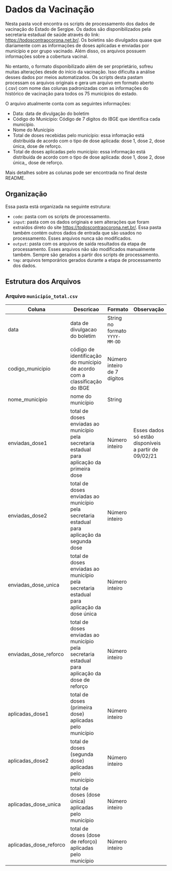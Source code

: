 # Dados da Vacinação

Nesta pasta você encontra os scripts de processamento dos dados de vacinação do Estado de Sergipe. Os dados são disponibilizados pela secretaria estadual de saúde através do link: https://todoscontraocorona.net.br/. Os boletins são divulgados quase que diariamente com as informações de doses aplicadas e enviadas por município e por grupo vacinado. Além disso, os arquivos possuem informações sobre a cobertura vacinal. 

No entanto, o formato disponibilizado além de ser proprietário, sofreu muitas alterações desde do início da vacinação. Isso dificulta a análise desses dados por meios automatizados. Os scripts desta pastam processam os arquivos originais e gera um arquivo em formato aberto (.csv) com nome das colunas padronizadas com as informações do histórico de vacinação para todos os 75 municípios do estado. 

O arquivo atualmente conta com as seguintes informações: 

* Data: data de divulgação do boletim
* Código do Município: Código de 7 dígitos do IBGE que identifica cada município.
* Nome do Município
* Total de doses recebidas pelo município: essa infomação está distribuída de acordo com o tipo de dose aplicada: dose 1, dose 2, dose única, dose de reforço.
* Total de doses aplicadas pelo município: essa informação está distribuída de acordo com o tipo de dose aplicada: dose 1, dose 2, dose única,, dose de reforço. 

Mais detalhes sobre as colunas pode ser encontrada no final deste README. 

## Organização 

Essa pasta está organizada na seguinte estrutura: 

* `code`: pasta com os scripts de processamento. 
* `input`: pasta com os dados originais e sem alterações que foram extraídos direto do site https://todoscontraocorona.net.br/. Essa pasta também contém outros dados de entrada que são usados no processamento. Esses arquivos nunca são modificados. 
* `output`: pasta com os arquivos de saída resultados da etapa de processamento. Esses arquivos não são modificados manualmente também. Sempre são gerados a partir dos scripts de processamento. 
* `tmp`: arquivos temporários gerados durante a etapa de processamento dos dados. 

## Estrutura dos Arquivos 

### Arquivo `municipio_total.csv`

| Coluna | Descricao | Formato | Observação |
| -------| --------- | ------- | ---------- |
| data | data de divulgacao do boletim | String no formato `YYYY-MM-DD` | |
| codigo_municipio | código de identificação do munícipio de acordo com a classificação do IBGE | Número inteiro de 7 dígitos | |
| nome_municipio | nome do município | String | |
| enviadas_dose1 | total de doses enviadas ao município pela secretaria estadual para aplicação da primeira dose | Número inteiro | Esses dados só estão disponíveis a partir de 09/02/21  |
| enviadas_dose2 | total de doses enviadas ao município pela secretaria estadual para aplicação da segunda dose | Número inteiro | |
| enviadas_dose_unica | total de doses enviadas ao município pela secretaria estadual para aplicação da dose única | Número inteiro | |
| enviadas_dose_reforco | total de doses enviadas ao município pela secretaria estadual para aplicação da dose de reforço | Número inteiro | |
| aplicadas_dose1 | total de doses (primeira dose) aplicadas pelo município | Número inteiro | |
| aplicadas_dose2 | total de doses (segunda dose) aplicadas pelo município | Número inteiro | |
| aplicadas_dose_unica | total de doses (dose única) aplicadas pelo município | Número inteiro | |
| aplicadas_dose_reforco | total de doses (dose de reforço) aplicadas pelo município | Número inteiro | |

